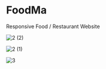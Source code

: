 # FoodMa
Responsive Food / Restaurant Website




![2 (2)](https://github.com/MaksymusPrime/FoodMa/assets/121817168/02c38002-a0ff-464c-a600-4b862a06b0c5)


![2 (1)](https://github.com/MaksymusPrime/FoodMa/assets/121817168/2c5eedb0-7003-422b-ab60-ba8fe8d19cf5)


![3](https://github.com/MaksymusPrime/FoodMa/assets/121817168/46cf805d-aa3b-4357-a9fc-b6e9a08dad77)
